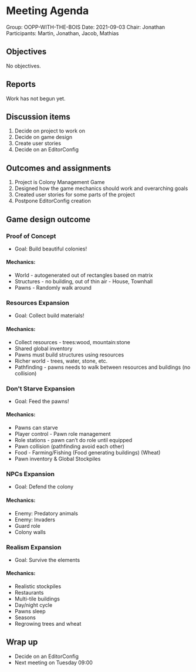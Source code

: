 # Meeting Agenda
Group: OOPP-WITH-THE-BOIS
Date: 2021-09-03
Chair: Jonathan
Participants: Martin, Jonathan, Jacob, Mathias

## Objectives 
No objectives.

## Reports 
Work has not begun yet.

## Discussion items 
1. Decide on project to work on
1. Decide on game design
1. Create user stories
1. Decide on an EditorConfig

## Outcomes and assignments 
1. Project is Colony Management Game
1. Designed how the game mechanics should work and overarching goals
1. Created user stories for some parts of the project
1. Postpone EditorConfig creation

## Game design outcome

### Proof of Concept
* Goal: Build beautiful colonies!

#### Mechanics:
* World - autogenerated out of rectangles based on matrix
* Structures - no building, out of thin air - House, Townhall
* Pawns - Randomly walk around


### Resources Expansion
* Goal: Collect build materials!

#### Mechanics:
* Collect resources - trees:wood, mountain:stone
* Shared global inventory
* Pawns must build structures using resources
* Richer world - trees, water, stone, etc. 
* Pathfinding - pawns needs to walk between resources and buildings (no collision)


### Don't Starve Expansion
* Goal: Feed the pawns!

#### Mechanics:
* Pawns can starve
* Player control - Pawn role management 
* Role stations - pawn can’t do role until equipped
* Pawn collision (pathfinding avoid each other)
* Food - Farming/Fishing (Food generating buildings) (Wheat)
* Pawn inventory & Global Stockpiles


### NPCs Expansion
* Goal: Defend the colony

#### Mechanics:
* Enemy: Predatory animals
* Enemy: Invaders
* Guard role
* Colony walls


### Realism Expansion
* Goal: Survive the elements

#### Mechanics:
* Realistic stockpiles
* Restaurants
* Multi-tile buildings
* Day/night cycle
* Pawns sleep
* Seasons
* Regrowing trees and wheat



## Wrap up
* Decide on an EditorConfig
* Next meeting on Tuesday 09:00
